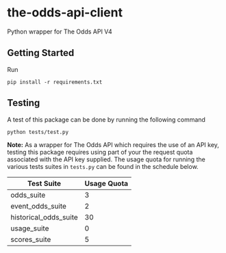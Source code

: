 # the-odds-api-client
Python wrapper for The Odds API V4

## Getting Started

Run

```
pip install -r requirements.txt
```

## Testing

A test of this package can be done by running the following command

```
python tests/test.py
```

<b>Note:</b> As a wrapper for The Odds API which requires the use of an API key,
testing this package requires using part of your the request quota associated
with the API key supplied. The usage quota for running the various tests suites
in `tests.py` can be found in the schedule below. 

| Test Suite | Usage Quota |
| -------- | -------- |
| odds_suite | 3 |
| event_odds_suite | 2 |
| historical_odds_suite |  30 |
| usage_suite | 0 |
| scores_suite | 5 |
